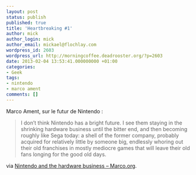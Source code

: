 ```yaml
---
layout: post
status: publish
published: true
title: 'Heartbreaking #1'
author: mick
author_login: mick
author_email: mickael@flochlay.com
wordpress_id: 2603
wordpress_url: http://morningcoffee.deadrooster.org/?p=2603
date: 2013-02-04 13:53:41.000000000 +01:00
categories:
- Geek
tags:
- nintendo
- marco ament
comments: []
---
```

Marco Ament, sur le futur de Nintendo :
<blockquote>I don’t think Nintendo has a bright future. I see them staying in the shrinking hardware business until the bitter end, and then becoming roughly like Sega today: a shell of the former company, probably acquired for relatively little by someone big, endlessly whoring out their old franchises in mostly mediocre games that will leave their old fans longing for the good old days.</blockquote>
via <a href="http://www.marco.org/2013/02/02/nintendo-in-trouble">Nintendo and the hardware business – Marco.org</a>.
